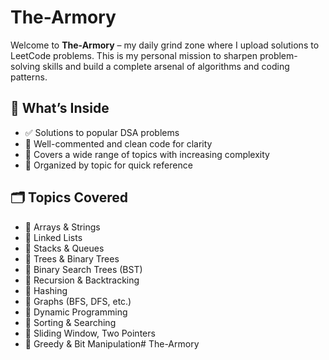 # The-Armory

Welcome to **The-Armory** – my daily grind zone where I upload solutions to LeetCode problems. This is my personal mission to sharpen problem-solving skills and build a complete arsenal of algorithms and coding patterns.

## 🧠 What’s Inside

- ✅ Solutions to popular DSA problems
- 🧪 Well-commented and clean code for clarity
- 🚀 Covers a wide range of topics with increasing complexity
- 📁 Organized by topic for quick reference

## 🗂️ Topics Covered

- 📌 Arrays & Strings  
- 📌 Linked Lists  
- 📌 Stacks & Queues  
- 📌 Trees & Binary Trees  
- 📌 Binary Search Trees (BST)  
- 📌 Recursion & Backtracking  
- 📌 Hashing  
- 📌 Graphs (BFS, DFS, etc.)  
- 📌 Dynamic Programming  
- 📌 Sorting & Searching  
- 📌 Sliding Window, Two Pointers  
- 📌 Greedy & Bit Manipulation# The-Armory



